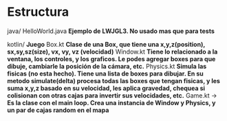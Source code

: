# Estructura
java/
    HelloWorld.java  **Ejemplo de LWJGL3. No usado mas que para tests**

kotlin/        **Juego**
    Box.kt     **Clase de una Box, que tiene una x,y,z(position), sx,sy,sz(size), vx, vy, vz (velocidad)**
    Window.kt  **Tiene lo relacionado a la ventana, los controles, y los graficos. Le podes agregar boxes para que dibuje,
                 cambiarle la posición de la cámara, etc.**
    Physics.kt **Simula las fisicas (no esta hecho). Tiene una lista de boxes para dibujar. En su metodo simulate(delta)
                 procesa todas las boxes que tengan fisicas, y les suma x,y,z basado en su velocidad, les aplica gravedad,
                 chequea si colisionan con otras cajas para invertir sus velocidades, etc.**
    Game.kt -> **Es la clase con el main loop. Crea una instancia de Window y Physics, y un par de cajas random en el mapa**